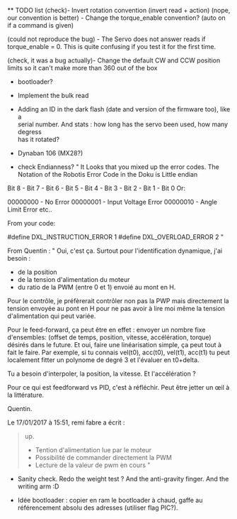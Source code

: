** TODO list
(check)- Invert rotation convention (invert read + action)
(nope, our convention is better) - Change the torque_enable convention? (auto on if a command is given)

(could not reproduce the bug) - The Servo does not answer reads if torque_enable = 0. This is quite confusing if you test it for the first time.


(check, it was a bug actually)- Change the default CW and CCW position limits so it can't make more than 360 out of the box

- bootloader?

- Implement the bulk read
- Adding an ID in the dark flash (date and version of the firmware too), like a\
 serial number. And stats : how long has the servo been used, how many degress \
 has it rotated?
- Dynaban 106 (MX28?)

- check Endianness?
"
It Looks that you mixed up the error codes. The Notation of the Robotis Error Code in the Doku is Little endian

Bit 8 - Bit 7 - Bit 6 - Bit 5 - Bit 4 - Bit 3 - Bit 2 - Bit 1  - Bit 0
Or:

00000000 - No Error
00000001 - Input Voltage Error
00000010 - Angle Limit Error
etc..

From your code:

#define DXL_INSTRUCTION_ERROR   1
#define DXL_OVERLOAD_ERROR 2
"

From Quentin :
"
Oui, c'est ça. Surtout pour l'identification dynamique, j'ai besoin :
- de la position
- de la tension d'alimentation du moteur
- du ratio de la PWM (entre 0 et 1) envoié au mont en H.

Pour le contrôle, je préfèrerait contrôler non pas la PWP mais directement la tension envoyée au pont en H pour ne pas avoir à lire moi même la tension d'alimentation qui peut variée.

Pour le feed-forward, ça peut être en effet : envoyer un nombre fixe d'ensembles: (offset de temps, position, vitesse, accélération, torque) désirés dans le future.
Et oui, faire une linéarisation simple, ça peut tout à fait le faire. Par exemple, si tu connais vel(t0), acc(t0), vel(t1), acc(t1) tu peut localement fitter un polynome de degré 3 et l'évaluer en t0+delta.

Tu a besoin d'interpoler, la position, la vitesse. Et l'accélération ?

Pour ce qui est feedforward vs PID, c'est à réfléchir. Peut être jetter un œil à la littérature.

Quentin.

Le 17/01/2017 à 15:51, remi fabre a écrit :
> up.
>
> - Tention d'alimentation lue par le moteur
> - Possibilité de commander directement la PWM
> - Lecture de la valeur de pwm en cours
"

- Sanity check. Redo the weight test ? And the anti-gravity finger. And the writing arm :D


- Idée bootloader : copier en ram le bootloader à chaud, gaffe au référencement absolu des adresses (utiliser flag PIC?).